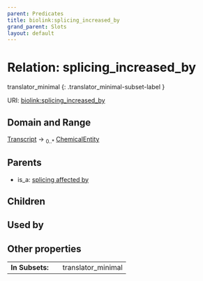 ```yaml
---
parent: Predicates
title: biolink:splicing_increased_by
grand_parent: Slots
layout: default
---
```


# Relation: splicing_increased_by

translator_minimal
{: .translator_minimal-subset-label }




URI: [biolink:splicing_increased_by](https://w3id.org/biolink/vocab/splicing_increased_by)

## Domain and Range

[Transcript](Transcript.md) ->  <sub>0..\*</sub> [ChemicalEntity](ChemicalEntity.md)

## Parents

 *  is_a: [splicing affected by](splicing_affected_by.md)

## Children


## Used by


## Other properties

|  |  |  |
| --- | --- | --- |
| **In Subsets:** | | translator_minimal |


